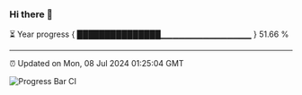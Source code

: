 ### Hi there 👋

⏳ Year progress { ███████████████▁▁▁▁▁▁▁▁▁▁▁▁▁▁▁ } 51.66 %

---

⏰ Updated on Mon, 08 Jul 2024 01:25:04 GMT

![Progress Bar CI](https://github.com/ZhaoGui/ZhaoGui/workflows/Progress%20Bar%20CI/badge.svg)
